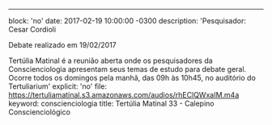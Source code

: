 ---
block: 'no'
date: 2017-02-19 10:00:00 -0300
description: 'Pesquisador: Cesar Cordioli

  Debate realizado em 19/02/2017


  Tertúlia Matinal é a reunião aberta onde os pesquisadores da Conscienciologia apresentam
  seus temas de estudo para debate geral. Ocorre todos os domingos pela manhã, das
  09h às 10h45, no auditório do Tertuliarium'
explicit: 'no'
file: https://tertuliamatinal.s3.amazonaws.com/audios/rhEClQWxaIM.m4a
keyword: conscienciologia
title: Tertúlia Matinal 33 - Calepino Conscienciológico
